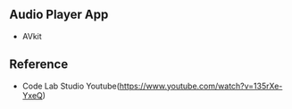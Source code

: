 ## Audio Player App 
- AVkit

## Reference 
- Code Lab Studio Youtube(https://www.youtube.com/watch?v=135rXe-YxeQ)
